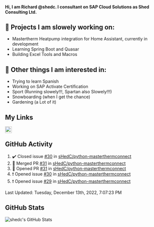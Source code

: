 #### Hi, I am Richard @shedc. I consultant on SAP Cloud Solutions as Shed Consulting Ltd.

## 👋 Projects I am slowely working on:
- Mastertherm Heatpump integration for Home Assistant, currently in development
- Learning Spring Boot and Quasar
- Building Excel Tools and Macros

## 👀 Other things I am interested in:
- Trying to learn Spanish
- Working on SAP Activate Certification
- Sport (Running slowely!!!, Spartan also Slowely!!!)
- Snowboarding (when I get the chance)
- Gardening (a Lot of it)

## My Links
[<img align="left" alt="shedc | LinkedIn" width="22px" src="https://cdn.jsdelivr.net/npm/simple-icons@v3/icons/linkedin.svg" />][linkedin]

<br/>

## GitHub Activity
<!--RECENT_ACTIVITY:start-->
1. ✔️ Closed issue [#30](https://github.com/sHedC/python-masterthermconnect/issues/30) in [sHedC/python-masterthermconnect](https://github.com/sHedC/python-masterthermconnect)
2. 🎉 Merged PR [#31](https://github.com/sHedC/python-masterthermconnect/pull/31) in [sHedC/python-masterthermconnect](https://github.com/sHedC/python-masterthermconnect)
3. 💪 Opened PR [#31](https://github.com/sHedC/python-masterthermconnect/pull/31) in [sHedC/python-masterthermconnect](https://github.com/sHedC/python-masterthermconnect)
4. ❗️ Opened issue [#30](https://github.com/sHedC/python-masterthermconnect/issues/30) in [sHedC/python-masterthermconnect](https://github.com/sHedC/python-masterthermconnect)
5. ❗️ Opened issue [#29](https://github.com/sHedC/python-masterthermconnect/issues/29) in [sHedC/python-masterthermconnect](https://github.com/sHedC/python-masterthermconnect)
<!--RECENT_ACTIVITY:end-->
<!--RECENT_ACTIVITY:last_update-->
Last Updated: Tuesday, December 13th, 2022, 7:07:23 PM
<!--RECENT_ACTIVITY:last_update_end-->

## GitHub Stats
<img align="left" alt="shedc's GitHub Stats" src="https://github-readme-stats.vercel.app/api?username=shedc&show_icons=true&hide_title=true" />

[linkedin]: https://www.linkedin.com/in/richard-holmes-3314251/
